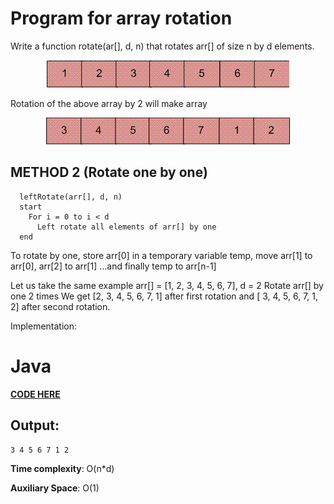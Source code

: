 # Program for array rotation
Write a function rotate(ar[], d, n) that rotates arr[] of size n by d elements.

<p align="center">
<img src="https://github.com/rdnasim/AndroidLearningExampleJava/blob/master/src/Assets/array1.PNG">
</p>

Rotation of the above array by 2 will make array

<p align="center">
<img src="https://github.com/rdnasim/AndroidLearningExampleJava/blob/master/src/Assets/array2.PNG">
</p>

## METHOD 2 (Rotate one by one)

```
  leftRotate(arr[], d, n)
  start
    For i = 0 to i < d
      Left rotate all elements of arr[] by one
  end
```
To rotate by one, store arr[0] in a temporary variable temp, move arr[1] to arr[0], arr[2] to arr[1] …and finally temp to arr[n-1]

Let us take the same example arr[] = [1, 2, 3, 4, 5, 6, 7], d = 2
Rotate arr[] by one 2 times
We get [2, 3, 4, 5, 6, 7, 1] after first rotation and [ 3, 4, 5, 6, 7, 1, 2] after second rotation.

Implementation:

# Java

[****CODE HERE****](https://github.com/rdnasim/AndroidLearningExampleJava/blob/master/src/HackerEarth/RotateArray.java)

## Output:
```
3 4 5 6 7 1 2 
```
**Time complexity**: O(n*d)

**Auxiliary Space**: O(1)
